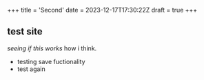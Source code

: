 +++
title = 'Second'
date = 2023-12-17T17:30:22Z
draft = true
+++

## test site

*seeing if this works* how i think.

- testing save fuctionality
- test again 
